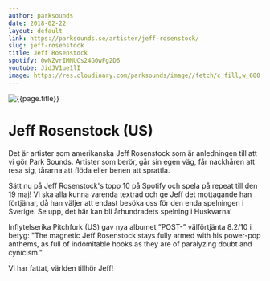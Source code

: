 ```yaml
---
author: parksounds
date: 2018-02-22
layout: default
link: https://parksounds.se/artister/jeff-rosenstock/
slug: jeff-rosenstock
title: Jeff Rosenstock
spotify: 0wNZvrIMNUCs24G0wFg2D6
youtube: JidJV1ue1lI
image: https://res.cloudinary.com/parksounds/image//fetch/c_fill,w_600,h_315,f_auto/https://parksounds.se/images/artists/jeff-rosenstock-park-sounds-2018.jpg
---
```


![{{page.title}}]({{page.image}})

# Jeff Rosenstock (US)

Det är artister som amerikanska Jeff Rosenstock som är anledningen till att vi gör Park Sounds. Artister som berör, går sin egen väg, får nackhåren att resa sig, tårarna att flöda eller benen att sprattla.

Sätt nu på Jeff Rosenstock's topp 10 på Spotify och spela på repeat till den 19 maj! Vi ska alla kunna varenda textrad och ge Jeff det mottagande han förtjänar, då han väljer att endast besöka oss för den enda spelningen i Sverige. Se upp, det här kan bli århundradets spelning i Huskvarna!

Inflytelserika Pitchfork (US) gav nya albumet ”POST-” välförtjänta 8.2/10 i betyg: "The magnetic Jeff Rosenstock stays fully armed with his power-pop anthems, as full of indomitable hooks as they are of paralyzing doubt and cynicism."

Vi har fattat, världen tillhör Jeff!

